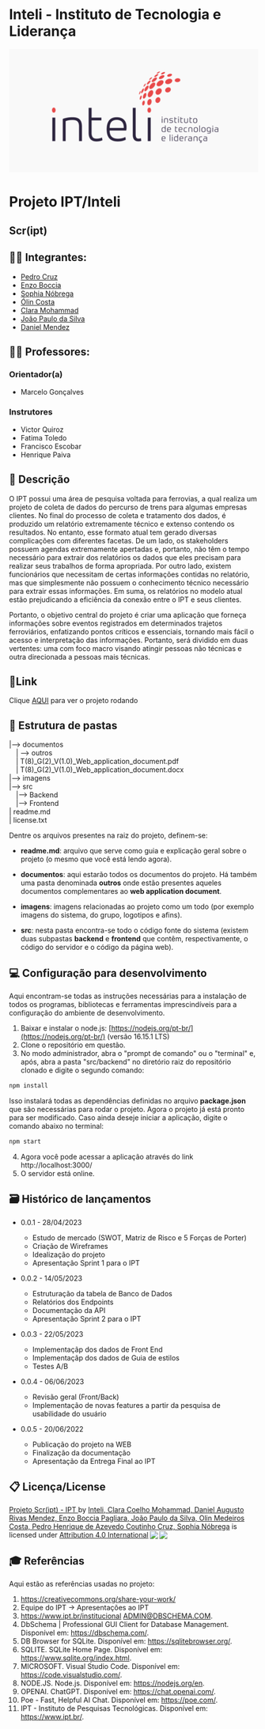 # Inteli - Instituto de Tecnologia e Liderança 


![logo](./imagens/logo.png)


# Projeto IPT/Inteli 

## Scr(ipt)

## 🧑‍🎓 Integrantes: 
- <a href="https://www.linkedin.com/in/pedro-henrique-cruz-178a62227/">Pedro Cruz</a>
- <a href="https://www.linkedin.com/in/enzo-boccia-pagliara-30379a267/">Enzo Boccia</a>
- <a href="https://www.linkedin.com/in/sophianobrega/">Sophia Nóbrega</a> 
- <a href="https://www.linkedin.com/in/%C3%B3lin-medeiros-costa-b0a1b426a/">Ólin Costa</a> 
- <a href="https://www.linkedin.com/in/victorbarq/">Clara Mohammad</a>
- <a href="https://www.linkedin.com/in/victorbarq/">João Paulo da Silva</a> 
- <a href="https://www.linkedin.com/in/victorbarq/">Daniel Mendez</a>


## 🧑‍🏫 Professores: 

### Orientador(a) 

- Marcelo Gonçalves
### Instrutores 
- Victor Quiroz
- Fatima Toledo
- Francisco Escobar
- Henrique Paiva
## 📝 Descrição

O IPT possui uma área de pesquisa voltada para ferrovias, a qual realiza um projeto de coleta de dados do percurso de trens para algumas empresas clientes. No final do processo de coleta e tratamento dos dados, é produzido um relatório extremamente técnico e extenso contendo os resultados. No entanto, esse formato atual tem gerado diversas complicações com diferentes facetas. De um lado, os stakeholders possuem agendas extremamente apertadas e, portanto, não têm o tempo necessário para extrair dos relatórios os dados que eles precisam para realizar seus trabalhos de forma apropriada. Por outro lado, existem funcionários que necessitam de certas informações contidas no relatório, mas que simplesmente não possuem o conhecimento técnico necessário para extrair essas informações. Em suma, os relatórios no modelo atual estão prejudicando a eficiência da conexão entre o IPT e seus clientes.

Portanto, o objetivo central do projeto é criar uma aplicação que forneça informações sobre eventos registrados em determinados trajetos ferroviários, enfatizando pontos críticos e essenciais, tornando mais fácil o acesso e interpretação das informações. Portanto, será dividido em duas vertentes: uma com foco macro visando atingir pessoas não técnicas e outra direcionada a pessoas mais técnicas. 

## 📝Link
Clique [AQUI]("https://k36w85-9696.csb.app/") para ver o projeto rodando 

## 📁 Estrutura de pastas

|--> documentos<br>
  &emsp;| --> outros <br>
  &emsp;| T(8)_G(2)_V(1.0)_Web_application_document.pdf<br>
  &emsp;| T(8)_G(2)_V(1.0)_Web_application_document.docx<br>
|--> imagens<br>
|--> src<br>
  &emsp;|--> Backend<br>
  &emsp;|--> Frontend<br>
| readme.md<br>
| license.txt

Dentre os arquivos presentes na raiz do projeto, definem-se:

- <b>readme.md</b>: arquivo que serve como guia e explicação geral sobre o projeto (o mesmo que você está lendo agora).

- <b>documentos</b>: aqui estarão todos os documentos do projeto. Há também uma pasta denominada <b>outros</b> onde estão presentes aqueles documentos complementares ao <b>web application document</b>.

- <b>imagens</b>: imagens relacionadas ao projeto como um todo (por exemplo imagens do sistema, do grupo, logotipos e afins).

- <b>src</b>: nesta pasta encontra-se todo o código fonte do sistema (existem duas subpastas <b>backend</b> e <b>frontend</b> que contêm, respectivamente, o código do servidor e o código da página web).

## 💻 Configuração para desenvolvimento

Aqui encontram-se todas as instruções necessárias para a instalação de todos os programas, bibliotecas e ferramentas imprescindíveis para a configuração do ambiente de desenvolvimento.

1.  Baixar e instalar o node.js:  [https://nodejs.org/pt-br/](https://nodejs.org/pt-br/) (versão 16.15.1 LTS)
2. Clone o repositório em questão.
3.  No modo administrador, abra o "prompt de comando" ou o "terminal" e, após,  abra a pasta "src/backend" no diretório raiz do repositório clonado e digite o segundo comando:

```sh
npm install
```

Isso instalará todas as dependências definidas no arquivo <b>package.json</b> que são necessárias para rodar o projeto. Agora o projeto já está pronto para ser modificado. Caso ainda deseje iniciar a aplicação, digite o comando abaixo no terminal:

```sh
npm start
```
4. Agora você pode acessar a aplicação através do link http://localhost:3000/
5. O servidor está online.

## 🗃 Histórico de lançamentos

* 0.0.1 - 28/04/2023
    * Estudo de mercado (SWOT, Matriz de Risco e 5 Forças de Porter)
    * Criação de Wireframes
    * Idealização do projeto 
    * Apresentação Sprint 1 para o IPT 

* 0.0.2 - 14/05/2023
    * Estruturação da tabela de Banco de Dados 
    * Relatórios dos Endpoints 
    * Documentação da API 
    * Apresentação Sprint 2 para o IPT

* 0.0.3 - 22/05/2023
    * Implementaçãp dos dados de Front End
    * Implementaçãp dos dados de Guia de estilos
    * Testes A/B 
* 0.0.4 - 06/06/2023
    
    * Revisão geral (Front/Back)
    * Implementação de novas features a partir da pesquisa de usabilidade do usuário
* 0.0.5 - 20/06/2022
    * Publicação do projeto na WEB
    * Finalização da documentação 
    * Apresentação da Entrega Final ao IPT 

## 📋 Licença/License

<p xmlns:cc="http://creativecommons.org/ns#" xmlns:dct="http://purl.org/dc/terms/"><a property="dct:title" rel="cc:attributionURL" href="https://github.com/2023M2T8-Inteli/Projeto3">Projeto Scr(ipt) - IPT </a> by <a rel="cc:attributionURL dct:creator" property="cc:attributionName" href="https://github.com/2023M2T8-Inteli/Projeto3">Inteli, Clara Coelho Mohammad, Daniel Augusto Rivas Mendez, Enzo Boccia Pagliara, João Paulo da Silva, Olin Medeiros Costa, Pedro Henrique de Azevedo Coutinho Cruz, Sophia Nóbrega</a> is licensed under <a href="http://creativecommons.org/licenses/by/4.0/?ref=chooser-v1" target="_blank" rel="license noopener noreferrer" style="display:inline-block;">Attribution 4.0 International<img style="height:22px!important;margin-left:3px;vertical-align:text-bottom;" src="https://mirrors.creativecommons.org/presskit/icons/cc.svg?ref=chooser-v1"><img style="height:22px!important;margin-left:3px;vertical-align:text-bottom;" src="https://mirrors.creativecommons.org/presskit/icons/by.svg?ref=chooser-v1"></a></p>

## 🎓 Referências

Aqui estão as referências usadas no projeto:

1. <https://creativecommons.org/share-your-work/>
2. Equipe do IPT -> Apresentações ao IPT
3. <https://www.ipt.br/institucional>
ADMIN@DBSCHEMA.COM. 
4. DbSchema | Professional GUI Client for Database Management. Disponível em: https://dbschema.com/. 
5. DB Browser for SQLite. Disponível em: https://sqlitebrowser.org/. 
6. SQLITE. SQLite Home Page. Disponível em: https://www.sqlite.org/index.html. 
7. MICROSOFT. Visual Studio Code. Disponível em: https://code.visualstudio.com/.
8. NODE.JS. Node.js. Disponível em: https://nodejs.org/en.
9. OPENAI. ChatGPT. Disponível em: https://chat.openai.com/. 
10. Poe - Fast, Helpful AI Chat. Disponível em: https://poe.com/.
11. IPT - Instituto de Pesquisas Tecnológicas. Disponível em: https://www.ipt.br/.
